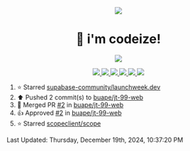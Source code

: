 <p align="center">
    <img src="https://avatars.githubusercontent.com/u/63158950?s=400&u=dd76c829ae30921e131dcbe7c830dc368e2d6e8a&v=4" />
</p>

<h1 align="center">
    👋 i'm codeize!
</h1>

<p align="center">
  <a href="https://skillicons.dev">
    <img align="center" src="https://skillicons.dev/icons?i=discord,bots,ts,nodejs,mysql,postgresql,react,nextjs,tailwindcss" />
  </a>
</p>

<p align="center">
  <a href="https://discord.com/users/668423998777982997">
    <img src="https://nocache.advaith.workers.dev?url=https://img.shields.io/endpoint?url=https://dev.discordprofiles.me/api/badge/status/668423998777982997?simple=true" />
    <img src="https://nocache.advaith.workers.dev?url=https://img.shields.io/endpoint?url=https://dev.discordprofiles.me/api/badge/vscode/668423998777982997" />
    <img src="https://nocache.advaith.workers.dev?url=https://img.shields.io/endpoint?url=https://dev.discordprofiles.me/api/badge/playing/668423998777982997" />
    <img src="https://nocache.advaith.workers.dev?url=https://img.shields.io/endpoint?url=https://dev.discordprofiles.me/api/badge/spotify/668423998777982997" />
    <img src="https://komarev.com/ghpvc/?username=codeize" />
    <img src="https://hits.link/hits?url=https%3A%2F%2Fgithub.com%2FCodeize" />
  </a>
</p>

<!--RECENT_ACTIVITY:start-->
1. ⭐ Starred [supabase-community/launchweek.dev](https://github.com/supabase-community/launchweek.dev)<br>
2. ⬆️ Pushed 2 commit(s) to [buape/jt-99-web](https://github.com/buape/jt-99-web)<br>
3. 🎉 Merged PR [#2](https://github.com/buape/jt-99-web/pull/2) in [buape/jt-99-web](https://github.com/buape/jt-99-web)<br>
4. 👍 Approved [#2](https://github.com/buape/jt-99-web/pull/2#pullrequestreview-2456829405) in [buape/jt-99-web](https://github.com/buape/jt-99-web)<br>
5. ⭐ Starred [scopeclient/scope](https://github.com/scopeclient/scope)<br>
<!--RECENT_ACTIVITY:end-->

<!--RECENT_ACTIVITY:last_update-->
Last Updated: Thursday, December 19th, 2024, 10:37:20 PM
<!--RECENT_ACTIVITY:last_update_end-->
